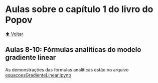 # Aulas sobre o capítulo 1 do livro do Popov

[:arrow_up: Voltar](https://github.com/Geofisicando/introducao-teoria-raio#%C3%ADndice)

## Aulas 8-10: Fórmulas analíticas do modelo gradiente linear

As demonstrações das fórmulas analíticas estão no arquivo [equacoesGradienteLinear.ipynb](https://github.com/Geofisicando/introducao-teoria-raio/blob/master/popov/cap1/equacoesGradienteLinear.ipynb)
